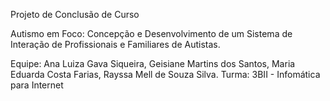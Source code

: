 Projeto de Conclusão de Curso 

Autismo em Foco: Concepção e Desenvolvimento de um Sistema de Interação de Profissionais e Familiares de Autistas.

Equipe: Ana Luiza Gava Siqueira,
        Geisiane Martins dos Santos, 
        Maria Eduarda Costa Farias, 
        Rayssa Mell de Souza Silva. 
Turma: 3BII - Infomática para Internet
